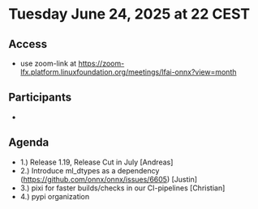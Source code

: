 # Tuesday June 24, 2025 at 22 CEST

## Access
* use zoom-link at https://zoom-lfx.platform.linuxfoundation.org/meetings/lfai-onnx?view=month

## Participants
* 

## Agenda
* 1.) Release 1.19, Release Cut in July [Andreas]
* 2.) Introduce ml_dtypes as a dependency (https://github.com/onnx/onnx/issues/6605) [Justin]
* 3.) pixi for faster builds/checks in our CI-pipelines [Christian]
* 4.) pypi organization




